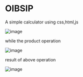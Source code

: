 # OIBSIP
A simple calculator using css,html,js

![image](https://github.com/sethu-963/OIBSIP/assets/140748134/f0a9df4d-fc67-40da-9df6-89e4ad4f3499)

while the product operation

![image](https://github.com/sethu-963/OIBSIP/assets/140748134/e0fd5962-ab1b-44ec-b070-5f150d77e3cd)

result of above operation

![image](https://github.com/sethu-963/OIBSIP/assets/140748134/27089122-609b-4210-be11-0a1c81e3a5e1)

